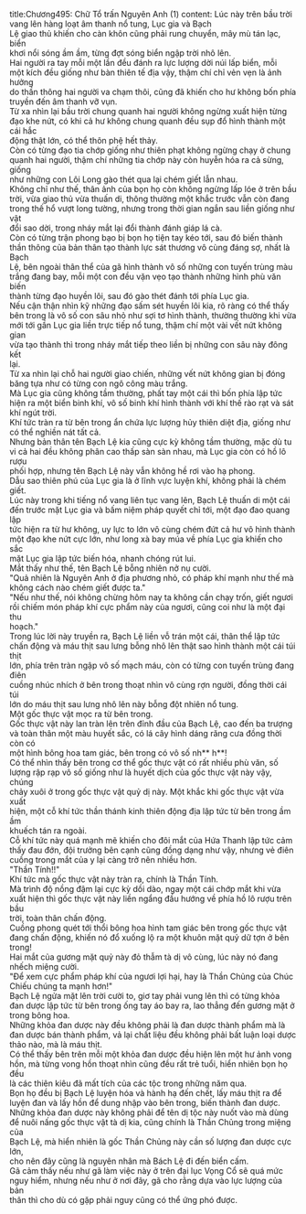title:Chương495: Chữ Tổ trấn Nguyên Anh (1)
content:
Lúc này trên bầu trời vang lên hàng loạt âm thanh nổ tung, Lục gia và Bạch<br>Lệ giao thủ khiến cho càn khôn cũng phải rung chuyển, mây mù tán lạc, biển<br>khơi nổi sóng ầm ầm, từng đợt sóng biển ngập trời nhô lên.<br>Hai người ra tay mỗi một lần đều đánh ra lực lượng dời núi lấp biển, mỗi<br>một kích đều giống như bàn thiên tế địa vậy, thậm chí chỉ vẻn vẹn là ảnh hưởng<br>do thần thông hai người va chạm thôi, cũng đã khiến cho hư không bốn phía<br>truyền đến âm thanh vỡ vụn.<br>Từ xa nhìn lại bầu trời chung quanh hai người không ngừng xuất hiện từng<br>đạo khe nứt, có khi cả hư không chung quanh đều sụp đổ hình thành một cái hắc<br>động thật lớn, có thể thôn phệ hết thảy.<br>Còn có từng đạo tia chớp giống như thiên phạt không ngừng chạy ở chung<br>quanh hai người, thậm chí những tia chớp này còn huyễn hóa ra cả sừng, giống<br>như những con Lôi Long gào thét qua lại chém giết lẫn nhau.<br>Không chỉ như thế, thân ảnh của bọn họ còn không ngừng lấp lóe ở trên bầu<br>trời, vừa giao thủ vừa thuấn di, thông thường một khắc trước vẫn còn đang<br>trong thế hổ vượt long tường, nhưng trong thời gian ngắn sau liền giống như vật<br>đổi sao dời, trong nháy mắt lại đổi thành đánh giáp lá cà.<br>Còn có từng trận phong bạo bị bọn họ tiện tay kéo tới, sau đó biến thành<br>thần thông của bản thân tạo thành lực sát thương vô cùng đáng sợ, nhất là Bạch<br>Lệ, bên ngoài thân thể của gã hình thành vô số những con tuyến trùng màu<br>trắng đang bay, mỗi một con đều vặn vẹo tạo thành những hình phù văn biến<br>thành từng đạo huyền lôi, sau đó gào thét đánh tới phía Lục gia.<br>Nếu cận thận nhìn kỹ những đạo sấm sét huyền lôi kia, rõ ràng có thể thấy<br>bên trong là vô số con sâu nhỏ như sợi tơ hình thành, thường thường khi vừa<br>mới tới gần Lục gia liền trực tiếp nổ tung, thậm chí một vài vết nứt không gian<br>vừa tạo thành thì trong nháy mắt tiếp theo liền bị những con sâu này đông kết<br>lại.<br>Từ xa nhìn lại chỗ hai người giao chiến, những vết nứt không gian bị đóng<br>băng tựa như có từng con ngô công màu trắng.<br>Mà Lục gia cũng không tầm thường, phất tay một cái thì bốn phía lập tức<br>hiện ra một biển binh khí, vô số binh khí hình thành với khí thế rào rạt và sát<br>khí ngút trời.<br>Khí tức tràn ra từ bên trong ẩn chứa lực lượng hủy thiên diệt địa, giống như<br>có thể nghiền nát tất cả.<br>Nhưng bản thân tên Bạch Lệ kia cũng cực kỳ không tầm thường, mặc dù tu<br>vi cả hai đều không phân cao thấp sàn sàn nhau, mà Lục gia còn có hồ lô rượu<br>phối hợp, nhưng tên Bạch Lệ này vẫn không hề rơi vào hạ phong.<br>Dẫu sao thiên phú của Lục gia là ở lĩnh vực luyện khí, không phải là chém<br>giết.<br>Lúc này trong khi tiếng nổ vang liên tục vang lên, Bạch Lệ thuấn di một cái<br>đến trước mặt Lục gia và bấm niệm pháp quyết chỉ tới, một đạo đao quang lập<br>tức hiện ra từ hư không, uy lực to lớn vô cùng chém đứt cả hư vô hình thành<br>một đạo khe nứt cực lớn, như long xà bay múa về phía Lục gia khiến cho sắc<br>mặt Lục gia lập tức biến hóa, nhanh chóng rút lui.<br>Mắt thấy như thế, tên Bạch Lệ bỗng nhiên nở nụ cười.<br>"Quả nhiên là Nguyên Anh ở địa phương nhỏ, có pháp khí mạnh như thế mà<br>không cách nào chém giết được ta."<br>"Nếu như thế, nói không chừng hôm nay ta không cần chạy trốn, giết ngươi<br>rồi chiếm món pháp khí cực phẩm này của ngươi, cũng coi như là một đại thu<br>hoạch."<br>Trong lúc lời này truyền ra, Bạch Lệ liền vỗ trán một cái, thân thể lập tức<br>chấn động và máu thịt sau lưng bỗng nhô lên thật sao hình thành một cái túi thịt<br>lớn, phía trên tràn ngập vô số mạch máu, còn có từng con tuyến trùng đang điên<br>cuồng nhúc nhích ở bên trong thoạt nhìn vô cùng rợn người, đồng thời cái túi<br>lớn do máu thịt sau lưng nhô lên này bỗng đột nhiên nổ tung.<br>Một gốc thực vật mọc ra từ bên trong.<br>Gốc thực vật này lan tràn lên trên đỉnh đầu của Bạch Lệ, cao đến ba trượng<br>và toàn thân một màu huyết sắc, có lá cây hình dáng răng cưa đồng thời còn có<br>một hình bông hoa tam giác, bên trong có vô số nh** h**!<br>Có thể nhìn thấy bên trong cơ thể gốc thực vật có rất nhiều phù văn, số<br>lượng rập rạp vô số giống như là huyết dịch của gốc thực vật này vậy, chúng<br>chảy xuôi ở trong gốc thực vật quỷ dị này. Một khắc khi gốc thực vật vừa xuất<br>hiện, một cỗ khí tức thần thánh kinh thiên động địa lập tức từ bên trong ầm ầm<br>khuếch tán ra ngoài.<br>Cỗ khí tức này quá mạnh mẽ khiến cho đôi mắt của Hứa Thanh lập tức cảm<br>thấy đau đớn, đội trưởng bên cạnh cũng đồng dạng như vậy, nhưng vẻ điên<br>cuồng trong mắt của y lại càng trở nên nhiều hơn.<br>"Thần Tính!!"<br>Khí tức mà gốc thực vật này tràn ra, chính là Thần Tính.<br>Mà trình độ nồng đậm lại cực kỳ dồi dào, ngay một cái chớp mắt khi vừa<br>xuất hiện thì gốc thực vật này liền ngẩng đầu hướng về phía hồ lô rượu trên bầu<br>trời, toàn thân chấn động.<br>Cuồng phong quét tới thổi bông hoa hình tam giác bên trong gốc thực vật<br>đang chấn động, khiến nó đổ xuống lộ ra một khuôn mặt quỷ dữ tợn ở bên<br>trong!<br>Hai mắt của gương mặt quỷ này đỏ thẫm tà dị vô cùng, lúc này nó đang<br>nhếch miệng cười.<br>"Để xem cực phẩm pháp khí của ngươi lợi hại, hay là Thần Chủng của Chúc<br>Chiếu chúng ta mạnh hơn!"<br>Bạch Lệ ngửa mặt lên trời cười to, giơ tay phải vung lên thì có từng khỏa<br>đan dược lập tức từ bên trong ống tay áo bay ra, lao thẳng đến gương mặt ở<br>trong bông hoa.<br>Những khỏa đan dược này đều không phải là đan dược thành phẩm mà là<br>đan dược bán thành phẩm, vả lại chất liệu đều không phải bất luận loại dược<br>thảo nào, mà là máu thịt.<br>Có thể thấy bên trên mỗi một khỏa đan dược đều hiện lên một hư ảnh vong<br>hồn, mà từng vong hồn thoạt nhìn cũng đều rất trẻ tuổi, hiển nhiên bọn họ đều<br>là các thiên kiêu đã mất tích của các tộc trong những năm qua.<br>Bọn họ đều bị Bạch Lệ luyện hóa và hành hạ đến chết, lấy máu thịt ra để<br>luyện đan và lấy hồn để dung nhập vào bên trong, biến thành đan dược.<br>Những khỏa đan dược này không phải để tên dị tộc này nuốt vào mà dùng<br>để nuôi nấng gốc thực vật tà dị kia, cũng chính là Thần Chủng trong miệng của<br>Bạch Lệ, mà hiển nhiên là gốc Thần Chủng này cần số lượng đan dược cực lớn,<br>cho nên đây cũng là nguyên nhân mà Bách Lệ đi đến biển cấm.<br>Gã cảm thấy nếu như gã làm việc này ở trên đại lục Vọng Cổ sẽ quá mức<br>nguy hiểm, nhưng nếu như ở nơi đây, gã cho rằng dựa vào lực lượng của bản<br>thân thì cho dù có gặp phải nguy cũng có thể ứng phó được.
